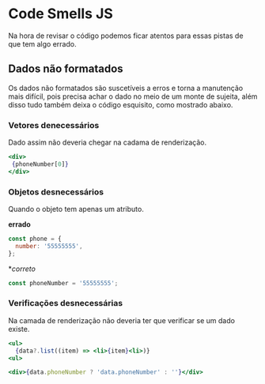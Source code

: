 # Code Smells JS

Na hora de revisar o código podemos ficar atentos para essas pistas de que tem algo errado.

## Dados não formatados

Os dados não formatados são suscetíveis a erros e torna a manutenção mais difícil, pois precisa achar o dado no meio de um monte de sujeita, além disso tudo também deixa o código esquisito, como mostrado abaixo.

### Vetores denecessários

Dado assim não deveria chegar na cadama de renderização.

```jsx
<div>
 {phoneNumber[0]}
</div>
```

### Objetos desnecessários

Quando o objeto tem apenas um atributo.

**errado**
```js
const phone = {
  number: '55555555',
};
```

**correto*
```js
const phoneNumber = '55555555';
```

### Verificações desnecessárias

Na camada de renderização não deveria ter que verificar se um dado existe.

```jsx
<ul>
  {data?.list((item) => <li>{item}<li>)}
<ul>
```

```jsx
<div>{data.phoneNumber ? 'data.phoneNumber' : ''}</div>
```
